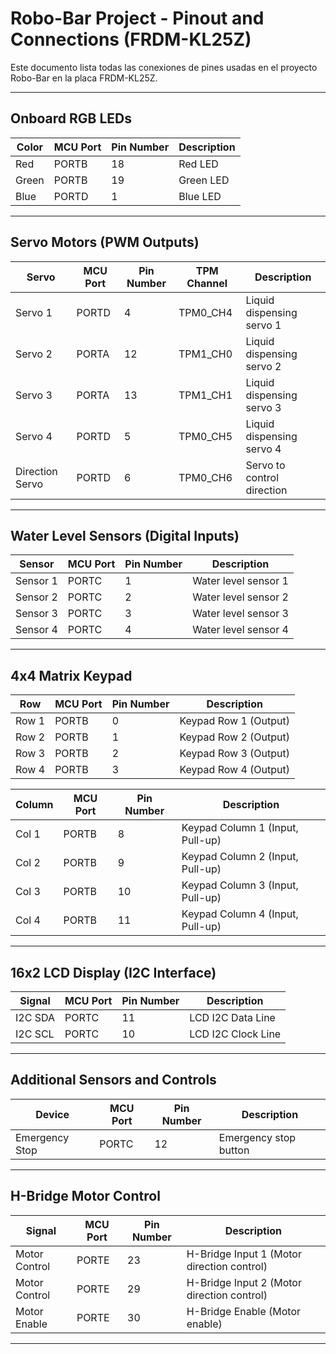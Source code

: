 # Robo-Bar Project - Pinout and Connections (FRDM-KL25Z)

Este documento lista todas las conexiones de pines usadas en el proyecto Robo-Bar en la placa FRDM-KL25Z.

---

## Onboard RGB LEDs

| Color      | MCU Port | Pin Number | Description         |
|------------|----------|------------|---------------------|
| Red        | PORTB    | 18         | Red LED             |
| Green      | PORTB    | 19         | Green LED           |
| Blue       | PORTD    | 1          | Blue LED            |

---

## Servo Motors (PWM Outputs)

| Servo           | MCU Port | Pin Number | TPM Channel | Description                  |
|-----------------|----------|------------|-------------|------------------------------|
| Servo 1         | PORTD    | 4          | TPM0_CH4    | Liquid dispensing servo 1     |
| Servo 2         | PORTA    | 12         | TPM1_CH0    | Liquid dispensing servo 2     |
| Servo 3         | PORTA    | 13         | TPM1_CH1    | Liquid dispensing servo 3     |
| Servo 4         | PORTD    | 5          | TPM0_CH5    | Liquid dispensing servo 4     |
| Direction Servo | PORTD    | 6          | TPM0_CH6    | Servo to control direction    |

---

## Water Level Sensors (Digital Inputs)

| Sensor      | MCU Port | Pin Number | Description            |
|-------------|----------|------------|------------------------|
| Sensor 1    | PORTC    | 1          | Water level sensor 1   |
| Sensor 2    | PORTC    | 2          | Water level sensor 2   |
| Sensor 3    | PORTC    | 3          | Water level sensor 3   |
| Sensor 4    | PORTC    | 4          | Water level sensor 4   |

---

## 4x4 Matrix Keypad

| Row         | MCU Port | Pin Number | Description        |
|-------------|----------|------------|--------------------|
| Row 1       | PORTB    | 0          | Keypad Row 1 (Output) |
| Row 2       | PORTB    | 1          | Keypad Row 2 (Output) |
| Row 3       | PORTB    | 2          | Keypad Row 3 (Output) |
| Row 4       | PORTB    | 3          | Keypad Row 4 (Output) |

| Column      | MCU Port | Pin Number | Description         |
|-------------|----------|------------|---------------------|
| Col 1       | PORTB    | 8          | Keypad Column 1 (Input, Pull-up) |
| Col 2       | PORTB    | 9          | Keypad Column 2 (Input, Pull-up) |
| Col 3       | PORTB    | 10         | Keypad Column 3 (Input, Pull-up)|
| Col 4       | PORTB    | 11         | Keypad Column 4 (Input, Pull-up)|

---

## 16x2 LCD Display (I2C Interface)

| Signal      | MCU Port | Pin Number | Description        |
|-------------|----------|------------|--------------------|
| I2C SDA     | PORTC    | 11         | LCD I2C Data Line  |
| I2C SCL     | PORTC    | 10         | LCD I2C Clock Line |

---

## Additional Sensors and Controls

| Device           | MCU Port | Pin Number | Description              |
|------------------|----------|------------|--------------------------|
| Emergency Stop   | PORTC    | 12         | Emergency stop button    |

---

## H-Bridge Motor Control

| Signal        | MCU Port  | Pin Number | Description         |
|---------------|-----------|------------|---------------------|
| Motor Control | PORTE     | 23         | H-Bridge Input 1 (Motor direction control)  |
| Motor Control | PORTE     | 29         | H-Bridge Input 2 (Motor direction control)  |
| Motor Enable  | PORTE     | 30         | H-Bridge Enable (Motor enable)  |

---
